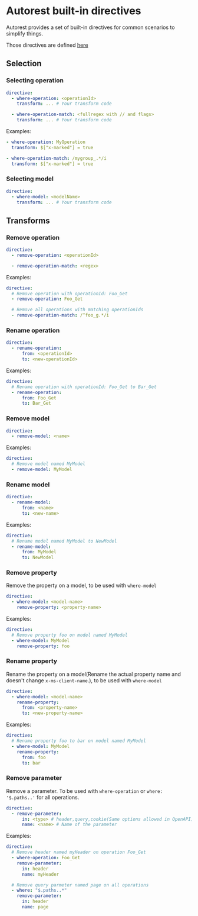 # Autorest built-in directives

Autorest provides a set of built-in directives for common scenarios to simplify things.

Those directives are defined [here](https://github.com/Azure/autorest/blob/main/packages/libs/configuration/resources/directives.md)

## Selection

### Selecting operation

```yaml
directive:
  - where-operation: <operationId>
    transform: ... # Your transform code

  - where-operation-match: <fullregex with // and flags>
    transform: ... # Your transform code
```

Examples:

```yaml
- where-operation: MyOperation
  transform: $["x-marked"] = true

- where-operation-match: /mygroup_.*/i
  transform: $["x-marked"] = true
```

### Selecting model

```yaml
directive:
  - where-model: <modelName>
    transform: ... # Your transform code
```

## Transforms

### Remove operation

```yaml
directive:
  - remove-operation: <operationId>

  - remove-operation-match: <regex>
```

Examples:

```yaml
directive:
  # Remove operation with operationId: Foo_Get
  - remove-operation: Foo_Get

  # Remove all operations with matching operationIds
  - remove-operation-match: /^foo_g.*/i
```

### Rename operation

```yaml
directive:
  - rename-operation:
      from: <operationId>
      to: <new-operationId>
```

Examples:

```yaml
directive:
  # Rename operation with operationId: Foo_Get to Bar_Get
  - rename-operation:
      from: Foo_Get
      to: Bar_Get
```

### Remove model

```yaml
directive:
  - remove-model: <name>
```

Examples:

```yaml
directive:
  # Remove model named MyModel
  - remove-model: MyModel
```

### Rename model

```yaml
directive:
  - rename-model:
      from: <name>
      to: <new-name>
```

Examples:

```yaml
directive:
  # Rename model named MyModel to NewModel
  - rename-model:
      from: MyModel
      to: NewModel
```

### Remove property

Remove the property on a model, to be used with `where-model`

```yaml
directive:
  - where-model: <model-name>
    remove-property: <property-name>
```

Examples:

```yaml
directive:
  # Remove property foo on model named MyModel
  - where-model: MyModel
    remove-property: foo
```

### Rename property

Rename the property on a model(Rename the actual property name and doesn't change `x-ms-client-name`.), to be used with `where-model`

```yaml
directive:
  - where-model: <model-name>
    rename-property:
      from: <property-name>
      to: <new-property-name>
```

Examples:

```yaml
directive:
  # Rename property foo to bar on model named MyModel
  - where-model: MyModel
    rename-property:
      from: foo
      to: bar
```

### Remove parameter

Remove a parameter. To be used with `where-operation` or `where: '$.paths..'` for all operations.

```yaml
directive:
  - remove-parameter:
      in: <type> # header,query,cookie(Same options allowed in OpenAPI)
      name: <name> # Name of the parameter
```

Examples:

```yaml
directive:
  # Remove header named myHeader on operation Foo_Get
  - where-operation: Foo_Get
    remove-parameter:
      in: header
      name: myHeader

  # Remove query parmeter named page on all operations
  - where: "$.paths..*"
    remove-parameter:
      in: header
      name: page
```
